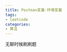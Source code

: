 ```yaml
---
title: Postman变量-环境变量
tags:
- leetcode
categories:
- 算法
---
```


无聊时候刷刷题
<!--more-->

<!--stackedit_data:
eyJoaXN0b3J5IjpbLTEyODg1NzYwMDRdfQ==
-->